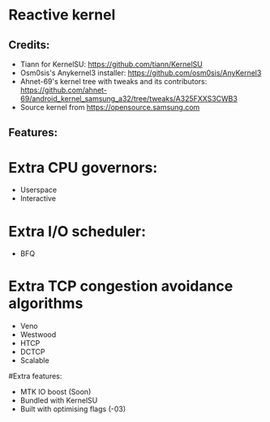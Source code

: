 # Reactive kernel

## Credits:
- Tiann for KernelSU: https://github.com/tiann/KernelSU
- Osm0sis's Anykernel3 installer: https://github.com/osm0sis/AnyKernel3
- Ahnet-69's kernel tree with tweaks and its contributors: https://github.com/ahnet-69/android_kernel_samsung_a32/tree/tweaks/A325FXXS3CWB3
- Source kernel from https://opensource.samsung.com

## Features:

# Extra CPU governors:
- Userspace
- Interactive

# Extra I/O scheduler:
- BFQ

# Extra TCP congestion avoidance algorithms
- Veno
- Westwood
- HTCP
- DCTCP
- Scalable

#Extra features:
- MTK IO boost (Soon)
- Bundled with KernelSU
- Built with optimising flags (-03)
